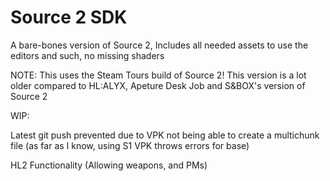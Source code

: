 # Source 2 SDK
A bare-bones version of Source 2, Includes all needed assets to use the editors and such, no missing shaders

NOTE: This uses the Steam Tours build of Source 2! This version is a lot older compared to HL:ALYX, Apeture Desk Job and S&BOX's version of Source 2

WIP: 

Latest git push prevented due to VPK not being able to create a multichunk file (as far as I know, using S1 VPK throws errors for base)

HL2 Functionality (Allowing weapons, and PMs)
